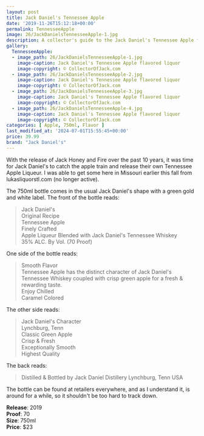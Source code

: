 ```yaml
---
layout: post
title: Jack Daniel's Tennessee Apple
date: '2019-11-26T15:12:18+00:00'
permalink: TennesseeApple
image: 26/JackDanielsTennesseeApple-1.jpg
description: A collector's guide to the Jack Daniel's Tennessee Apple flavored liquor
gallery:
  TennesseeApple:
  - image_path: 26/JackDanielsTennesseeApple-1.jpg
    image-caption: Jack Daniel's Tennessee Apple flavored liquor
    image-copyright: © CollectorOfJack.com
  - image_path: 26/JackDanielsTennesseeApple-2.jpg
    image-caption: Jack Daniel's Tennessee Apple flavored liquor
    image-copyright: © CollectorOfJack.com
  - image_path: 26/JackDanielsTennesseeApple-3.jpg
    image-caption: Jack Daniel's Tennessee Apple flavored liquor
    image-copyright: © CollectorOfJack.com
  - image_path: 26/JackDanielsTennesseeApple-4.jpg
    image-caption: Jack Daniel's Tennessee Apple flavored liquor
    image-copyright: © CollectorOfJack.com
categories: [ Apple, 750ml, Flavor ]
last_modified_at: '2024-07-01T15:55:45+00:00'
price: 39.99
brand: "Jack Daniel's"
---
```

With the release of Jack Honey and Fire over the past 10 years, it was time for Jack Daniel's to catch the apple train and release their own Tennessee Apple Liqueur. I was able to get some here in Missouri earlier this fall from lukasliquorstl.com (no longer active).

The 750ml bottle comes in the usual Jack Daniel's shape with a green gold and white label. The front of the bottle reads:
> Jack Daniel's  
> Original Recipe  
> Tennessee Apple  
> Finely Crafted  
> Apple Liqueur Blended with Jack Daniel's Tennessee Whiskey  
> 35% ALC. By Vol. (70 Proof)

One side of the bottle reads:

> Smooth Flavor  
> Tennessee Apple has the distinct character of Jack Daniel's Tennessee Whiskey coupled with crisp green apple for a fresh &amp; rewarding taste.  
> Enjoy Chilled  
> Caramel Colored 

The other side reads:

> Jack Daniel's Character  
> Lynchburg, Tenn  
> Classic Green Apple  
> Crisp &amp; Fresh  
> Exceptionally Smooth  
> Highest Quality

The back reads:

> Distilled &amp; Bottled by Jack Daniel Distillery Lynchburg, Tenn USA

The bottle can be found at retailers everywhere, and as I understand it, is around for a while, so it shouldn't be too hard to track down.

**Release**: 2019  
**Proof**: 70   
**Size**: 750ml  
**Price**: $23  
